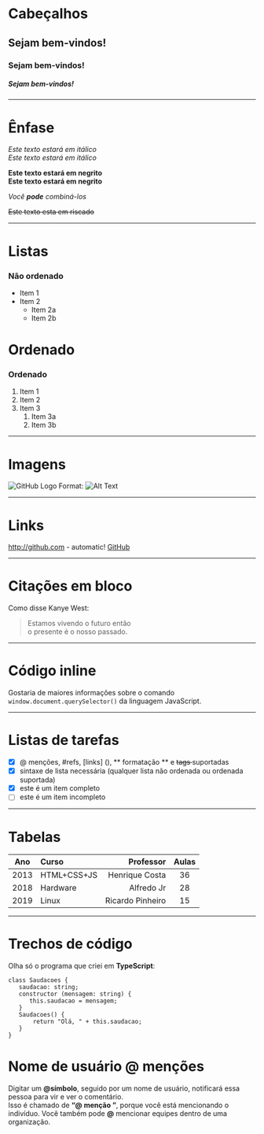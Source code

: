 # Cabeçalhos  
## Sejam bem-vindos!

### Sejam bem-vindos!

##### Sejam bem-vindos!

---
# Ênfase  
*Este texto estará em itálico*  
_Este texto estará em itálico_

**Este texto estará em negrito**  
__Este texto estará em negrito__

_Você **pode** combiná-los_  

~~Este texto esta em riscado~~

---

# Listas
### Não ordenado

* Item 1
* Item 2
  * Item 2a
  * Item 2b

# Ordenado
### Ordenado
1. Item 1
1. Item 2
1. Item 3
   1. Item 3a
   1. Item 3b
---

# Imagens
![GitHub Logo](/images/logo.png)
Format: ![Alt Text](url)

---
# Links
http://github.com - automatic!
[GitHub](http://github.com)

---

# Citações em bloco

Como disse Kanye West:
> Estamos vivendo o futuro então  
> o presente é o nosso passado.

---

# Código inline
Gostaria de maiores informações sobre o comando `window.document.querySelector()` da linguagem JavaScript.

---

# Listas de tarefas

- [x] @ menções, #refs, [links] (), ** formatação ** e <del> tags </del> suportadas
- [x] sintaxe de lista necessária (qualquer lista não ordenada ou ordenada suportada)
- [x] este é um item completo
- [ ] este é um item incompleto

---

# Tabelas

Ano | Curso | Professor | Aulas
:---: | :--- | ---: | :---:
2013 | HTML+CSS+JS | Henrique Costa | 36
2018 | Hardware | Alfredo Jr | 28
2019 | Linux | Ricardo Pinheiro | 15

---

# Trechos de código

Olha só o programa que criei em **TypeScript**:
```
class Saudacoes {
   saudacao: string;
   constructor (mensagem: string) {
      this.saudacao = mensagem;
   }
   Saudacoes() {
       return "Olá, " + this.saudacao;
   }
}
```
# Nome de usuário @ menções
Digitar um **@símbolo**, seguido por um nome de usuário, notificará essa pessoa para vir e ver o comentário.  
Isso é chamado de **“@ menção ”**, porque você está mencionando o indivíduo. Você também pode **@** mencionar equipes dentro de uma organização.

 
 
